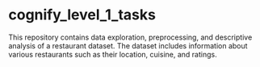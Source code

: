 # cognify_level_1_tasks
This repository contains data exploration, preprocessing, and descriptive analysis of a restaurant dataset. The dataset includes information about various restaurants such as their location, cuisine, and ratings. 
